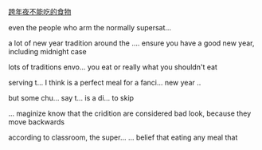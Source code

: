 [跨年夜不能吃的食物](https://dict.eudic.net/webting/videoplay/ec33d264-8750-11ed-80e1-00505686c5e6)

even the people who arm the normally supersat...

a lot of new year tradition around the .... ensure you have a good new year, including midnight case

lots of traditions envo... you eat or really what you shouldn't eat
  
serving t... I think is a perfect meal for a fanci... new year ..

but some chu... say t... is a di... to skip

... maginize know that the cridition are considered bad look, because they move backwards

according to classroom, the super... ... belief that eating any meal that 